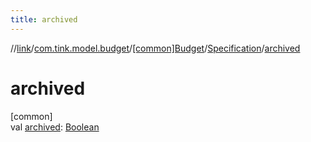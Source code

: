 ```yaml
---
title: archived
---
```

//[link](../../../../index.html)/[com.tink.model.budget](../../index.html)/[[common]Budget](../index.html)/[Specification](index.html)/[archived](archived.html)



# archived



[common]\
val [archived](archived.html): [Boolean](https://kotlinlang.org/api/latest/jvm/stdlib/kotlin/-boolean/index.html)




